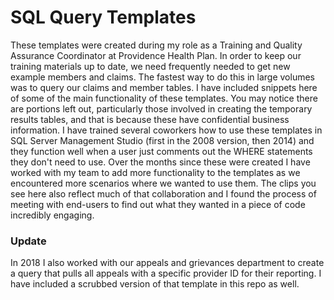 # SQL Query Templates
These templates were created during my role as a Training and Quality Assurance Coordinator at Providence Health Plan. In order to keep our training materials up to date, we need frequently needed to get new example members and claims. The fastest way to do this in large volumes was to query our claims and member tables. I have included snippets here of some of the main functionality of these templates. You may notice there are portions left out, particularly those involved in creating the temporary results tables, and that is because these have confidential business information. I have trained several coworkers how to use these templates in SQL Server Management Studio (first in the 2008 version, then 2014) and they function well when a user just comments out the WHERE statements they don't need to use. Over the months since these were created I have worked with my team to add more functionality to the templates as we encountered more scenarios where we wanted to use them. The clips you see here also reflect much of that collaboration and I found the process of meeting with end-users to find out what they wanted in a piece of code incredibly engaging.

### Update
In 2018 I also worked with our appeals and grievances department to create a query that pulls all appeals with a specific provider ID for their reporting. I have included a scrubbed version of that template in this repo as well.
